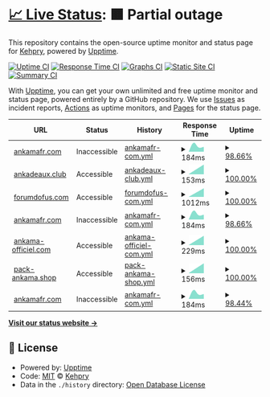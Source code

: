 # [📈 Live Status](https://Kehpry.github.io/phishcheck): <!--live status--> **🟧 Partial outage**

This repository contains the open-source uptime monitor and status page for [Kehpry](https://Kehpry.github.io/phishcheck), powered by [Upptime](https://github.com/upptime/upptime).

[![Uptime CI](https://github.com/Kehpry/phishcheck/workflows/Uptime%20CI/badge.svg)](https://github.com/Kehpry/phishcheck/actions?query=workflow%3A%22Uptime+CI%22)
[![Response Time CI](https://github.com/Kehpry/phishcheck/workflows/Response%20Time%20CI/badge.svg)](https://github.com/Kehpry/phishcheck/actions?query=workflow%3A%22Response+Time+CI%22)
[![Graphs CI](https://github.com/Kehpry/phishcheck/workflows/Graphs%20CI/badge.svg)](https://github.com/Kehpry/phishcheck/actions?query=workflow%3A%22Graphs+CI%22)
[![Static Site CI](https://github.com/Kehpry/phishcheck/workflows/Static%20Site%20CI/badge.svg)](https://github.com/Kehpry/phishcheck/actions?query=workflow%3A%22Static+Site+CI%22)
[![Summary CI](https://github.com/Kehpry/phishcheck/workflows/Summary%20CI/badge.svg)](https://github.com/Kehpry/phishcheck/actions?query=workflow%3A%22Summary+CI%22)

With [Upptime](https://upptime.js.org), you can get your own unlimited and free uptime monitor and status page, powered entirely by a GitHub repository. We use [Issues](https://github.com/Kehpry/phishcheck/issues) as incident reports, [Actions](https://github.com/Kehpry/phishcheck/actions) as uptime monitors, and [Pages](https://Kehpry.github.io/phishcheck) for the status page.

<!--start: status pages-->
<!-- This summary is generated by Upptime (https://github.com/upptime/upptime) -->
<!-- Do not edit this manually, your changes will be overwritten -->
<!-- prettier-ignore -->
| URL | Status | History | Response Time | Uptime |
| --- | ------ | ------- | ------------- | ------ |
| <img alt="" src="https://favicons.githubusercontent.com/www.ankamafr.com" height="13"> [ankamafr.com](https://www.ankamafr.com/fr/mmorpg/actualites/news/) | Inaccessible | [ankamafr-com.yml](https://github.com/Kehpry/phishcheck/commits/HEAD/history/ankamafr-com.yml) | <details><summary><img alt="Response time graph" src="./graphs/ankamafr-com/response-time-week.png" height="20"> 184ms</summary><br><a href="https://phishcheck.dofhelp.fr/history/ankamafr-com"><img alt="Response time 184" src="https://img.shields.io/endpoint?url=https%3A%2F%2Fraw.githubusercontent.com%2FKehpry%2Fphishcheck%2FHEAD%2Fapi%2Fankamafr-com%2Fresponse-time.json"></a><br><a href="https://phishcheck.dofhelp.fr/history/ankamafr-com"><img alt="24-hour response time 184" src="https://img.shields.io/endpoint?url=https%3A%2F%2Fraw.githubusercontent.com%2FKehpry%2Fphishcheck%2FHEAD%2Fapi%2Fankamafr-com%2Fresponse-time-day.json"></a><br><a href="https://phishcheck.dofhelp.fr/history/ankamafr-com"><img alt="7-day response time 184" src="https://img.shields.io/endpoint?url=https%3A%2F%2Fraw.githubusercontent.com%2FKehpry%2Fphishcheck%2FHEAD%2Fapi%2Fankamafr-com%2Fresponse-time-week.json"></a><br><a href="https://phishcheck.dofhelp.fr/history/ankamafr-com"><img alt="30-day response time 184" src="https://img.shields.io/endpoint?url=https%3A%2F%2Fraw.githubusercontent.com%2FKehpry%2Fphishcheck%2FHEAD%2Fapi%2Fankamafr-com%2Fresponse-time-month.json"></a><br><a href="https://phishcheck.dofhelp.fr/history/ankamafr-com"><img alt="1-year response time 184" src="https://img.shields.io/endpoint?url=https%3A%2F%2Fraw.githubusercontent.com%2FKehpry%2Fphishcheck%2FHEAD%2Fapi%2Fankamafr-com%2Fresponse-time-year.json"></a></details> | <details><summary><a href="https://phishcheck.dofhelp.fr/history/ankamafr-com">98.66%</a></summary><a href="https://phishcheck.dofhelp.fr/history/ankamafr-com"><img alt="All-time uptime 98.66%" src="https://img.shields.io/endpoint?url=https%3A%2F%2Fraw.githubusercontent.com%2FKehpry%2Fphishcheck%2FHEAD%2Fapi%2Fankamafr-com%2Fuptime.json"></a><br><a href="https://phishcheck.dofhelp.fr/history/ankamafr-com"><img alt="24-hour uptime 98.66%" src="https://img.shields.io/endpoint?url=https%3A%2F%2Fraw.githubusercontent.com%2FKehpry%2Fphishcheck%2FHEAD%2Fapi%2Fankamafr-com%2Fuptime-day.json"></a><br><a href="https://phishcheck.dofhelp.fr/history/ankamafr-com"><img alt="7-day uptime 98.66%" src="https://img.shields.io/endpoint?url=https%3A%2F%2Fraw.githubusercontent.com%2FKehpry%2Fphishcheck%2FHEAD%2Fapi%2Fankamafr-com%2Fuptime-week.json"></a><br><a href="https://phishcheck.dofhelp.fr/history/ankamafr-com"><img alt="30-day uptime 98.66%" src="https://img.shields.io/endpoint?url=https%3A%2F%2Fraw.githubusercontent.com%2FKehpry%2Fphishcheck%2FHEAD%2Fapi%2Fankamafr-com%2Fuptime-month.json"></a><br><a href="https://phishcheck.dofhelp.fr/history/ankamafr-com"><img alt="1-year uptime 98.66%" src="https://img.shields.io/endpoint?url=https%3A%2F%2Fraw.githubusercontent.com%2FKehpry%2Fphishcheck%2FHEAD%2Fapi%2Fankamafr-com%2Fuptime-year.json"></a></details>
| <img alt="" src="https://favicons.githubusercontent.com/ankadeaux.club" height="13"> [ankadeaux.club](https://ankadeaux.club/) | Accessible | [ankadeaux-club.yml](https://github.com/Kehpry/phishcheck/commits/HEAD/history/ankadeaux-club.yml) | <details><summary><img alt="Response time graph" src="./graphs/ankadeaux-club/response-time-week.png" height="20"> 153ms</summary><br><a href="https://phishcheck.dofhelp.fr/history/ankadeaux-club"><img alt="Response time 153" src="https://img.shields.io/endpoint?url=https%3A%2F%2Fraw.githubusercontent.com%2FKehpry%2Fphishcheck%2FHEAD%2Fapi%2Fankadeaux-club%2Fresponse-time.json"></a><br><a href="https://phishcheck.dofhelp.fr/history/ankadeaux-club"><img alt="24-hour response time 153" src="https://img.shields.io/endpoint?url=https%3A%2F%2Fraw.githubusercontent.com%2FKehpry%2Fphishcheck%2FHEAD%2Fapi%2Fankadeaux-club%2Fresponse-time-day.json"></a><br><a href="https://phishcheck.dofhelp.fr/history/ankadeaux-club"><img alt="7-day response time 153" src="https://img.shields.io/endpoint?url=https%3A%2F%2Fraw.githubusercontent.com%2FKehpry%2Fphishcheck%2FHEAD%2Fapi%2Fankadeaux-club%2Fresponse-time-week.json"></a><br><a href="https://phishcheck.dofhelp.fr/history/ankadeaux-club"><img alt="30-day response time 153" src="https://img.shields.io/endpoint?url=https%3A%2F%2Fraw.githubusercontent.com%2FKehpry%2Fphishcheck%2FHEAD%2Fapi%2Fankadeaux-club%2Fresponse-time-month.json"></a><br><a href="https://phishcheck.dofhelp.fr/history/ankadeaux-club"><img alt="1-year response time 153" src="https://img.shields.io/endpoint?url=https%3A%2F%2Fraw.githubusercontent.com%2FKehpry%2Fphishcheck%2FHEAD%2Fapi%2Fankadeaux-club%2Fresponse-time-year.json"></a></details> | <details><summary><a href="https://phishcheck.dofhelp.fr/history/ankadeaux-club">100.00%</a></summary><a href="https://phishcheck.dofhelp.fr/history/ankadeaux-club"><img alt="All-time uptime 100.00%" src="https://img.shields.io/endpoint?url=https%3A%2F%2Fraw.githubusercontent.com%2FKehpry%2Fphishcheck%2FHEAD%2Fapi%2Fankadeaux-club%2Fuptime.json"></a><br><a href="https://phishcheck.dofhelp.fr/history/ankadeaux-club"><img alt="24-hour uptime 100.00%" src="https://img.shields.io/endpoint?url=https%3A%2F%2Fraw.githubusercontent.com%2FKehpry%2Fphishcheck%2FHEAD%2Fapi%2Fankadeaux-club%2Fuptime-day.json"></a><br><a href="https://phishcheck.dofhelp.fr/history/ankadeaux-club"><img alt="7-day uptime 100.00%" src="https://img.shields.io/endpoint?url=https%3A%2F%2Fraw.githubusercontent.com%2FKehpry%2Fphishcheck%2FHEAD%2Fapi%2Fankadeaux-club%2Fuptime-week.json"></a><br><a href="https://phishcheck.dofhelp.fr/history/ankadeaux-club"><img alt="30-day uptime 100.00%" src="https://img.shields.io/endpoint?url=https%3A%2F%2Fraw.githubusercontent.com%2FKehpry%2Fphishcheck%2FHEAD%2Fapi%2Fankadeaux-club%2Fuptime-month.json"></a><br><a href="https://phishcheck.dofhelp.fr/history/ankadeaux-club"><img alt="1-year uptime 100.00%" src="https://img.shields.io/endpoint?url=https%3A%2F%2Fraw.githubusercontent.com%2FKehpry%2Fphishcheck%2FHEAD%2Fapi%2Fankadeaux-club%2Fuptime-year.json"></a></details>
| <img alt="" src="https://favicons.githubusercontent.com/forumdofus.com" height="13"> [forumdofus.com](http://forumdofus.com/) | Accessible | [forumdofus-com.yml](https://github.com/Kehpry/phishcheck/commits/HEAD/history/forumdofus-com.yml) | <details><summary><img alt="Response time graph" src="./graphs/forumdofus-com/response-time-week.png" height="20"> 1012ms</summary><br><a href="https://phishcheck.dofhelp.fr/history/forumdofus-com"><img alt="Response time 1012" src="https://img.shields.io/endpoint?url=https%3A%2F%2Fraw.githubusercontent.com%2FKehpry%2Fphishcheck%2FHEAD%2Fapi%2Fforumdofus-com%2Fresponse-time.json"></a><br><a href="https://phishcheck.dofhelp.fr/history/forumdofus-com"><img alt="24-hour response time 1012" src="https://img.shields.io/endpoint?url=https%3A%2F%2Fraw.githubusercontent.com%2FKehpry%2Fphishcheck%2FHEAD%2Fapi%2Fforumdofus-com%2Fresponse-time-day.json"></a><br><a href="https://phishcheck.dofhelp.fr/history/forumdofus-com"><img alt="7-day response time 1012" src="https://img.shields.io/endpoint?url=https%3A%2F%2Fraw.githubusercontent.com%2FKehpry%2Fphishcheck%2FHEAD%2Fapi%2Fforumdofus-com%2Fresponse-time-week.json"></a><br><a href="https://phishcheck.dofhelp.fr/history/forumdofus-com"><img alt="30-day response time 1012" src="https://img.shields.io/endpoint?url=https%3A%2F%2Fraw.githubusercontent.com%2FKehpry%2Fphishcheck%2FHEAD%2Fapi%2Fforumdofus-com%2Fresponse-time-month.json"></a><br><a href="https://phishcheck.dofhelp.fr/history/forumdofus-com"><img alt="1-year response time 1012" src="https://img.shields.io/endpoint?url=https%3A%2F%2Fraw.githubusercontent.com%2FKehpry%2Fphishcheck%2FHEAD%2Fapi%2Fforumdofus-com%2Fresponse-time-year.json"></a></details> | <details><summary><a href="https://phishcheck.dofhelp.fr/history/forumdofus-com">100.00%</a></summary><a href="https://phishcheck.dofhelp.fr/history/forumdofus-com"><img alt="All-time uptime 100.00%" src="https://img.shields.io/endpoint?url=https%3A%2F%2Fraw.githubusercontent.com%2FKehpry%2Fphishcheck%2FHEAD%2Fapi%2Fforumdofus-com%2Fuptime.json"></a><br><a href="https://phishcheck.dofhelp.fr/history/forumdofus-com"><img alt="24-hour uptime 100.00%" src="https://img.shields.io/endpoint?url=https%3A%2F%2Fraw.githubusercontent.com%2FKehpry%2Fphishcheck%2FHEAD%2Fapi%2Fforumdofus-com%2Fuptime-day.json"></a><br><a href="https://phishcheck.dofhelp.fr/history/forumdofus-com"><img alt="7-day uptime 100.00%" src="https://img.shields.io/endpoint?url=https%3A%2F%2Fraw.githubusercontent.com%2FKehpry%2Fphishcheck%2FHEAD%2Fapi%2Fforumdofus-com%2Fuptime-week.json"></a><br><a href="https://phishcheck.dofhelp.fr/history/forumdofus-com"><img alt="30-day uptime 100.00%" src="https://img.shields.io/endpoint?url=https%3A%2F%2Fraw.githubusercontent.com%2FKehpry%2Fphishcheck%2FHEAD%2Fapi%2Fforumdofus-com%2Fuptime-month.json"></a><br><a href="https://phishcheck.dofhelp.fr/history/forumdofus-com"><img alt="1-year uptime 100.00%" src="https://img.shields.io/endpoint?url=https%3A%2F%2Fraw.githubusercontent.com%2FKehpry%2Fphishcheck%2FHEAD%2Fapi%2Fforumdofus-com%2Fuptime-year.json"></a></details>
| <img alt="" src="https://favicons.githubusercontent.com/www.ankamafr.com" height="13"> [ankamafr.com](https://www.ankamafr.com/fr/mmorpg/actualites/news/) | Inaccessible | [ankamafr-com.yml](https://github.com/Kehpry/phishcheck/commits/HEAD/history/ankamafr-com.yml) | <details><summary><img alt="Response time graph" src="./graphs/ankamafr-com/response-time-week.png" height="20"> 184ms</summary><br><a href="https://phishcheck.dofhelp.fr/history/ankamafr-com"><img alt="Response time 184" src="https://img.shields.io/endpoint?url=https%3A%2F%2Fraw.githubusercontent.com%2FKehpry%2Fphishcheck%2FHEAD%2Fapi%2Fankamafr-com%2Fresponse-time.json"></a><br><a href="https://phishcheck.dofhelp.fr/history/ankamafr-com"><img alt="24-hour response time 184" src="https://img.shields.io/endpoint?url=https%3A%2F%2Fraw.githubusercontent.com%2FKehpry%2Fphishcheck%2FHEAD%2Fapi%2Fankamafr-com%2Fresponse-time-day.json"></a><br><a href="https://phishcheck.dofhelp.fr/history/ankamafr-com"><img alt="7-day response time 184" src="https://img.shields.io/endpoint?url=https%3A%2F%2Fraw.githubusercontent.com%2FKehpry%2Fphishcheck%2FHEAD%2Fapi%2Fankamafr-com%2Fresponse-time-week.json"></a><br><a href="https://phishcheck.dofhelp.fr/history/ankamafr-com"><img alt="30-day response time 184" src="https://img.shields.io/endpoint?url=https%3A%2F%2Fraw.githubusercontent.com%2FKehpry%2Fphishcheck%2FHEAD%2Fapi%2Fankamafr-com%2Fresponse-time-month.json"></a><br><a href="https://phishcheck.dofhelp.fr/history/ankamafr-com"><img alt="1-year response time 184" src="https://img.shields.io/endpoint?url=https%3A%2F%2Fraw.githubusercontent.com%2FKehpry%2Fphishcheck%2FHEAD%2Fapi%2Fankamafr-com%2Fresponse-time-year.json"></a></details> | <details><summary><a href="https://phishcheck.dofhelp.fr/history/ankamafr-com">98.66%</a></summary><a href="https://phishcheck.dofhelp.fr/history/ankamafr-com"><img alt="All-time uptime 98.66%" src="https://img.shields.io/endpoint?url=https%3A%2F%2Fraw.githubusercontent.com%2FKehpry%2Fphishcheck%2FHEAD%2Fapi%2Fankamafr-com%2Fuptime.json"></a><br><a href="https://phishcheck.dofhelp.fr/history/ankamafr-com"><img alt="24-hour uptime 98.66%" src="https://img.shields.io/endpoint?url=https%3A%2F%2Fraw.githubusercontent.com%2FKehpry%2Fphishcheck%2FHEAD%2Fapi%2Fankamafr-com%2Fuptime-day.json"></a><br><a href="https://phishcheck.dofhelp.fr/history/ankamafr-com"><img alt="7-day uptime 98.66%" src="https://img.shields.io/endpoint?url=https%3A%2F%2Fraw.githubusercontent.com%2FKehpry%2Fphishcheck%2FHEAD%2Fapi%2Fankamafr-com%2Fuptime-week.json"></a><br><a href="https://phishcheck.dofhelp.fr/history/ankamafr-com"><img alt="30-day uptime 98.66%" src="https://img.shields.io/endpoint?url=https%3A%2F%2Fraw.githubusercontent.com%2FKehpry%2Fphishcheck%2FHEAD%2Fapi%2Fankamafr-com%2Fuptime-month.json"></a><br><a href="https://phishcheck.dofhelp.fr/history/ankamafr-com"><img alt="1-year uptime 98.66%" src="https://img.shields.io/endpoint?url=https%3A%2F%2Fraw.githubusercontent.com%2FKehpry%2Fphishcheck%2FHEAD%2Fapi%2Fankamafr-com%2Fuptime-year.json"></a></details>
| <img alt="" src="https://favicons.githubusercontent.com/ankama-officiel.com" height="13"> [ankama-officiel.com](https://ankama-officiel.com/) | Accessible | [ankama-officiel-com.yml](https://github.com/Kehpry/phishcheck/commits/HEAD/history/ankama-officiel-com.yml) | <details><summary><img alt="Response time graph" src="./graphs/ankama-officiel-com/response-time-week.png" height="20"> 229ms</summary><br><a href="https://phishcheck.dofhelp.fr/history/ankama-officiel-com"><img alt="Response time 229" src="https://img.shields.io/endpoint?url=https%3A%2F%2Fraw.githubusercontent.com%2FKehpry%2Fphishcheck%2FHEAD%2Fapi%2Fankama-officiel-com%2Fresponse-time.json"></a><br><a href="https://phishcheck.dofhelp.fr/history/ankama-officiel-com"><img alt="24-hour response time 229" src="https://img.shields.io/endpoint?url=https%3A%2F%2Fraw.githubusercontent.com%2FKehpry%2Fphishcheck%2FHEAD%2Fapi%2Fankama-officiel-com%2Fresponse-time-day.json"></a><br><a href="https://phishcheck.dofhelp.fr/history/ankama-officiel-com"><img alt="7-day response time 229" src="https://img.shields.io/endpoint?url=https%3A%2F%2Fraw.githubusercontent.com%2FKehpry%2Fphishcheck%2FHEAD%2Fapi%2Fankama-officiel-com%2Fresponse-time-week.json"></a><br><a href="https://phishcheck.dofhelp.fr/history/ankama-officiel-com"><img alt="30-day response time 229" src="https://img.shields.io/endpoint?url=https%3A%2F%2Fraw.githubusercontent.com%2FKehpry%2Fphishcheck%2FHEAD%2Fapi%2Fankama-officiel-com%2Fresponse-time-month.json"></a><br><a href="https://phishcheck.dofhelp.fr/history/ankama-officiel-com"><img alt="1-year response time 229" src="https://img.shields.io/endpoint?url=https%3A%2F%2Fraw.githubusercontent.com%2FKehpry%2Fphishcheck%2FHEAD%2Fapi%2Fankama-officiel-com%2Fresponse-time-year.json"></a></details> | <details><summary><a href="https://phishcheck.dofhelp.fr/history/ankama-officiel-com">100.00%</a></summary><a href="https://phishcheck.dofhelp.fr/history/ankama-officiel-com"><img alt="All-time uptime 100.00%" src="https://img.shields.io/endpoint?url=https%3A%2F%2Fraw.githubusercontent.com%2FKehpry%2Fphishcheck%2FHEAD%2Fapi%2Fankama-officiel-com%2Fuptime.json"></a><br><a href="https://phishcheck.dofhelp.fr/history/ankama-officiel-com"><img alt="24-hour uptime 100.00%" src="https://img.shields.io/endpoint?url=https%3A%2F%2Fraw.githubusercontent.com%2FKehpry%2Fphishcheck%2FHEAD%2Fapi%2Fankama-officiel-com%2Fuptime-day.json"></a><br><a href="https://phishcheck.dofhelp.fr/history/ankama-officiel-com"><img alt="7-day uptime 100.00%" src="https://img.shields.io/endpoint?url=https%3A%2F%2Fraw.githubusercontent.com%2FKehpry%2Fphishcheck%2FHEAD%2Fapi%2Fankama-officiel-com%2Fuptime-week.json"></a><br><a href="https://phishcheck.dofhelp.fr/history/ankama-officiel-com"><img alt="30-day uptime 100.00%" src="https://img.shields.io/endpoint?url=https%3A%2F%2Fraw.githubusercontent.com%2FKehpry%2Fphishcheck%2FHEAD%2Fapi%2Fankama-officiel-com%2Fuptime-month.json"></a><br><a href="https://phishcheck.dofhelp.fr/history/ankama-officiel-com"><img alt="1-year uptime 100.00%" src="https://img.shields.io/endpoint?url=https%3A%2F%2Fraw.githubusercontent.com%2FKehpry%2Fphishcheck%2FHEAD%2Fapi%2Fankama-officiel-com%2Fuptime-year.json"></a></details>
| <img alt="" src="https://favicons.githubusercontent.com/www.pack-ankama.shop" height="13"> [pack-ankama.shop](https://www.pack-ankama.shop/fr/mmorpg/actualites/pack-864652/) | Accessible | [pack-ankama-shop.yml](https://github.com/Kehpry/phishcheck/commits/HEAD/history/pack-ankama-shop.yml) | <details><summary><img alt="Response time graph" src="./graphs/pack-ankama-shop/response-time-week.png" height="20"> 156ms</summary><br><a href="https://phishcheck.dofhelp.fr/history/pack-ankama-shop"><img alt="Response time 156" src="https://img.shields.io/endpoint?url=https%3A%2F%2Fraw.githubusercontent.com%2FKehpry%2Fphishcheck%2FHEAD%2Fapi%2Fpack-ankama-shop%2Fresponse-time.json"></a><br><a href="https://phishcheck.dofhelp.fr/history/pack-ankama-shop"><img alt="24-hour response time 156" src="https://img.shields.io/endpoint?url=https%3A%2F%2Fraw.githubusercontent.com%2FKehpry%2Fphishcheck%2FHEAD%2Fapi%2Fpack-ankama-shop%2Fresponse-time-day.json"></a><br><a href="https://phishcheck.dofhelp.fr/history/pack-ankama-shop"><img alt="7-day response time 156" src="https://img.shields.io/endpoint?url=https%3A%2F%2Fraw.githubusercontent.com%2FKehpry%2Fphishcheck%2FHEAD%2Fapi%2Fpack-ankama-shop%2Fresponse-time-week.json"></a><br><a href="https://phishcheck.dofhelp.fr/history/pack-ankama-shop"><img alt="30-day response time 156" src="https://img.shields.io/endpoint?url=https%3A%2F%2Fraw.githubusercontent.com%2FKehpry%2Fphishcheck%2FHEAD%2Fapi%2Fpack-ankama-shop%2Fresponse-time-month.json"></a><br><a href="https://phishcheck.dofhelp.fr/history/pack-ankama-shop"><img alt="1-year response time 156" src="https://img.shields.io/endpoint?url=https%3A%2F%2Fraw.githubusercontent.com%2FKehpry%2Fphishcheck%2FHEAD%2Fapi%2Fpack-ankama-shop%2Fresponse-time-year.json"></a></details> | <details><summary><a href="https://phishcheck.dofhelp.fr/history/pack-ankama-shop">100.00%</a></summary><a href="https://phishcheck.dofhelp.fr/history/pack-ankama-shop"><img alt="All-time uptime 100.00%" src="https://img.shields.io/endpoint?url=https%3A%2F%2Fraw.githubusercontent.com%2FKehpry%2Fphishcheck%2FHEAD%2Fapi%2Fpack-ankama-shop%2Fuptime.json"></a><br><a href="https://phishcheck.dofhelp.fr/history/pack-ankama-shop"><img alt="24-hour uptime 100.00%" src="https://img.shields.io/endpoint?url=https%3A%2F%2Fraw.githubusercontent.com%2FKehpry%2Fphishcheck%2FHEAD%2Fapi%2Fpack-ankama-shop%2Fuptime-day.json"></a><br><a href="https://phishcheck.dofhelp.fr/history/pack-ankama-shop"><img alt="7-day uptime 100.00%" src="https://img.shields.io/endpoint?url=https%3A%2F%2Fraw.githubusercontent.com%2FKehpry%2Fphishcheck%2FHEAD%2Fapi%2Fpack-ankama-shop%2Fuptime-week.json"></a><br><a href="https://phishcheck.dofhelp.fr/history/pack-ankama-shop"><img alt="30-day uptime 100.00%" src="https://img.shields.io/endpoint?url=https%3A%2F%2Fraw.githubusercontent.com%2FKehpry%2Fphishcheck%2FHEAD%2Fapi%2Fpack-ankama-shop%2Fuptime-month.json"></a><br><a href="https://phishcheck.dofhelp.fr/history/pack-ankama-shop"><img alt="1-year uptime 100.00%" src="https://img.shields.io/endpoint?url=https%3A%2F%2Fraw.githubusercontent.com%2FKehpry%2Fphishcheck%2FHEAD%2Fapi%2Fpack-ankama-shop%2Fuptime-year.json"></a></details>
| <img alt="" src="https://favicons.githubusercontent.com/www.ankamafr.com" height="13"> [ankamafr.com](https://www.ankamafr.com/fr/mmorpg/actualites/news/) | Inaccessible | [ankamafr-com.yml](https://github.com/Kehpry/phishcheck/commits/HEAD/history/ankamafr-com.yml) | <details><summary><img alt="Response time graph" src="./graphs/ankamafr-com/response-time-week.png" height="20"> 184ms</summary><br><a href="https://phishcheck.dofhelp.fr/history/ankamafr-com"><img alt="Response time 184" src="https://img.shields.io/endpoint?url=https%3A%2F%2Fraw.githubusercontent.com%2FKehpry%2Fphishcheck%2FHEAD%2Fapi%2Fankamafr-com%2Fresponse-time.json"></a><br><a href="https://phishcheck.dofhelp.fr/history/ankamafr-com"><img alt="24-hour response time 184" src="https://img.shields.io/endpoint?url=https%3A%2F%2Fraw.githubusercontent.com%2FKehpry%2Fphishcheck%2FHEAD%2Fapi%2Fankamafr-com%2Fresponse-time-day.json"></a><br><a href="https://phishcheck.dofhelp.fr/history/ankamafr-com"><img alt="7-day response time 184" src="https://img.shields.io/endpoint?url=https%3A%2F%2Fraw.githubusercontent.com%2FKehpry%2Fphishcheck%2FHEAD%2Fapi%2Fankamafr-com%2Fresponse-time-week.json"></a><br><a href="https://phishcheck.dofhelp.fr/history/ankamafr-com"><img alt="30-day response time 184" src="https://img.shields.io/endpoint?url=https%3A%2F%2Fraw.githubusercontent.com%2FKehpry%2Fphishcheck%2FHEAD%2Fapi%2Fankamafr-com%2Fresponse-time-month.json"></a><br><a href="https://phishcheck.dofhelp.fr/history/ankamafr-com"><img alt="1-year response time 184" src="https://img.shields.io/endpoint?url=https%3A%2F%2Fraw.githubusercontent.com%2FKehpry%2Fphishcheck%2FHEAD%2Fapi%2Fankamafr-com%2Fresponse-time-year.json"></a></details> | <details><summary><a href="https://phishcheck.dofhelp.fr/history/ankamafr-com">98.44%</a></summary><a href="https://phishcheck.dofhelp.fr/history/ankamafr-com"><img alt="All-time uptime 98.44%" src="https://img.shields.io/endpoint?url=https%3A%2F%2Fraw.githubusercontent.com%2FKehpry%2Fphishcheck%2FHEAD%2Fapi%2Fankamafr-com%2Fuptime.json"></a><br><a href="https://phishcheck.dofhelp.fr/history/ankamafr-com"><img alt="24-hour uptime 98.44%" src="https://img.shields.io/endpoint?url=https%3A%2F%2Fraw.githubusercontent.com%2FKehpry%2Fphishcheck%2FHEAD%2Fapi%2Fankamafr-com%2Fuptime-day.json"></a><br><a href="https://phishcheck.dofhelp.fr/history/ankamafr-com"><img alt="7-day uptime 98.44%" src="https://img.shields.io/endpoint?url=https%3A%2F%2Fraw.githubusercontent.com%2FKehpry%2Fphishcheck%2FHEAD%2Fapi%2Fankamafr-com%2Fuptime-week.json"></a><br><a href="https://phishcheck.dofhelp.fr/history/ankamafr-com"><img alt="30-day uptime 98.44%" src="https://img.shields.io/endpoint?url=https%3A%2F%2Fraw.githubusercontent.com%2FKehpry%2Fphishcheck%2FHEAD%2Fapi%2Fankamafr-com%2Fuptime-month.json"></a><br><a href="https://phishcheck.dofhelp.fr/history/ankamafr-com"><img alt="1-year uptime 98.44%" src="https://img.shields.io/endpoint?url=https%3A%2F%2Fraw.githubusercontent.com%2FKehpry%2Fphishcheck%2FHEAD%2Fapi%2Fankamafr-com%2Fuptime-year.json"></a></details>

<!--end: status pages-->

[**Visit our status website →**](https://Kehpry.github.io/phishcheck)

## 📄 License

- Powered by: [Upptime](https://github.com/upptime/upptime)
- Code: [MIT](./LICENSE) © [Kehpry](https://Kehpry.github.io/phishcheck)
- Data in the `./history` directory: [Open Database License](https://opendatacommons.org/licenses/odbl/1-0/)
